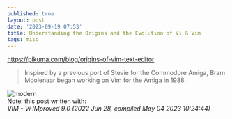 ```yaml
---
published: true
layout: post
date: '2023-09-19 07:53'
title: Understanding the Origins and the Evolution of Vi & Vim
tags: misc 
---
```

<https://pikuma.com/blog/origins-of-vim-text-editor>

> Inspired by a previous port of Stevie for the Commodore Amiga, Bram Moolenaar began working on Vim for the Amiga in 1988.

![modern](https://i.imgur.com/grPsYz5.jpg)  
Note: this post written with:  
*VIM - Vi IMproved 9.0 (2022 Jun 28, compiled May 04 2023 10:24:44)*
